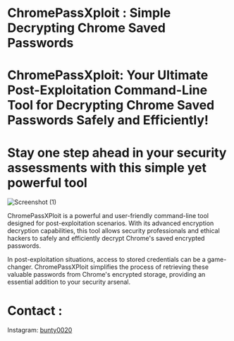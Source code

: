 # ChromePassXploit : Simple Decrypting Chrome Saved Passwords 
# ChromePassXploit: Your Ultimate Post-Exploitation Command-Line Tool for Decrypting Chrome Saved Passwords Safely and Efficiently! 
# Stay one step ahead in your security assessments with this simple yet powerful tool
![Screenshot (1)](https://github.com/Martinxploit/ChromePassXploit/assets/74574551/6da3f540-ccb0-40ae-adcf-b6b763ae080a)


ChromePassXPloit is a powerful and user-friendly command-line tool designed for post-exploitation scenarios. With its advanced encryption decryption capabilities, this tool allows security professionals and ethical hackers to safely and efficiently decrypt Chrome's saved encrypted passwords.

In post-exploitation situations, access to stored credentials can be a game-changer. ChromePassXPloit simplifies the process of retrieving these valuable passwords from Chrome's encrypted storage, providing an essential addition to your security arsenal.

# Contact :
Instagram: <a href="https://www.instagram.com/bunty0020">bunty0020</a><br>
